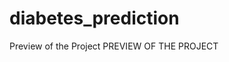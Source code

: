 # diabetes_prediction
Preview of the Project
PREVIEW OF THE PROJECT




[](images/1.PNG)
[](images/2.PNG)
[](images/3.PNG)
[](images/4.PNG)
